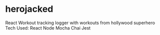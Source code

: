 # herojacked

React Workout tracking logger with workouts from hollywood superhero
Tech Used:
  React
  Node
  Mocha
  Chai
  Jest
